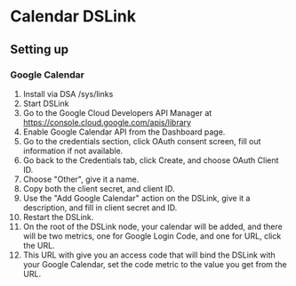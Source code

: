 # Calendar DSLink

## Setting up
### Google Calendar
1. Install via DSA /sys/links
2. Start DSLink
3. Go to the Google Cloud Developers API Manager at https://console.cloud.google.com/apis/library
4. Enable Google Calendar API from the Dashboard page.
5. Go to the credentials section, click OAuth consent screen, fill out information if not available.
6. Go back to the Credentials tab, click Create, and choose OAuth Client ID.
7. Choose "Other", give it a name.
8. Copy both the client secret, and client ID.
9. Use the "Add Google Calendar" action on the DSLink, give it a description, and fill in client secret and ID.
10. Restart the DSLink.
11. On the root of the DSLink node, your calendar will be added, and there will be two metrics, one for Google Login Code, and one for URL, click the URL.
12. This URL with give you an access code that will bind the DSLink with your Google Calendar, set the code metric to the value you get from the URL.
